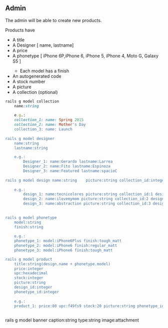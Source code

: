## Admin

The admin will be able to create new products.

Products have

* A title
* A Designer [ name, lastname] <could be a model>
* A price
* A phonetype [ iPhone 6P,iPhone 6, iPhone 5, iPhone 4, Moto G, Galaxy S5 ] <could be model>
	* 	Each model has a finish <could be a  model>
* An autogenerated code
* A stock number
* A picture
* A collection (optional)

~~~rb
rails g model collection
	name:string
	
	e.g.:
	collection_1: name: Spring 2015
	collection_2: name: Mother's Day
	collection_3: name: Launch
	
rails g model designer 
	name:string 
	lastname:string

	e.g.: 
		Designer_1: name:Gerardo lastname:Larrea
		Designer_2: name:Fito lastname:Espinoza
		Designer_3: name:Featured lastname:spacioC
		
rails g model design name:string 	picture:string collection_id:integer designer_id:integer
	
	e.g.:
		design_1: name:tecnicolores picture:string collection_id:1 designer_id:2
		design_2: name:ilovemymom picture:string collection_id:2 designer_id:2
		design_3: name:abstraction picture:string collection_id:3 designer_id:3
		
		
rails g model phonetype 
	model:string 
	finish:string
	
	e.g.:
	phonetype_1: model:iPhone6Plus finish:tough_matt
	phonetype_2: model:iPhone6 finish:regular_matt
	phonetype_3: model:iPhone6 finish:tough_matt

rails g model product 
	title:string(design.name + phonetype.model) 
	price:integer
	upc:hexadecimal
	stock:integer
	picture:string
	design_id:integer 
	phonetype_id:integer
	
	e.g.:
	product_1: price:80 upc:f49fs9 stock:20 picture:string phonetype_id:3 design_id:3 
	

~~~
 
rails g model banner caption:string type:string
image:attachment